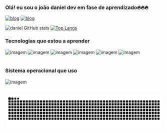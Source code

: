 
### Olá! eu sou o joão daniel dev em fase de aprendizado🔥🔥🔥

[![blog](https://img.shields.io/badge/Instagram-E4405F?style=for-the-badge&logo=instagram&logoColor=white)](https://www.instagram.com/d4n.py/)
[![blog](https://img.shields.io/badge/Gmail-D14836?style=for-the-badge&logo=gmail&logoColor=white)](mailto:joaodaniel2346@gmail.com)
<div>

![daniel GitHub stats](https://github-readme-stats.vercel.app/api?username=daniel281106&show_icons=true&theme=dark)
[![Top Langs](https://github-readme-stats.vercel.app/api/top-langs/?username=daniel281106&theme=dark)](https://github.com/daniel281106?tab=repositories)
</div>

### Tecnologias que estou a aprender 
<div style="display: inline_block">
<img src="https://img.shields.io/badge/Python-14354C?style=for-the-badge&logo=python&logoColor=white" alt="imagem" align="center">
<img src="https://img.shields.io/badge/HTML5-E34F26?style=for-the-badge&logo=html5&logoColor=white" alt="imagem" align="center">
<img src="https://img.shields.io/badge/CSS3-1572B6?style=for-the-badge&logo=css3&logoColor=white" alt="imagem" align="center">
<img src="https://img.shields.io/badge/JavaScript-323330?style=for-the-badge&logo=javascript&logoColor=F7DF1E" alt="imagem" align="center">
<img src="https://img.shields.io/badge/React-20232A?style=for-the-badge&logo=react&logoColor=61DAFB" alt="imagem" align="center">
<img src="https://img.shields.io/badge/Java-ED8B00?style=for-the-badge&logo=openjdk&logoColor=white" alt="imagem" align="center">
</div>

<br>

### Sistema operacional que uso

<div style="display: inline_block">
<img src="https://img.shields.io/badge/Linux_Mint-87CF3E?style=for-the-badge&logo=linux-mint&logoColor=white" alt="imagem" align="center">
 

</div>

<div><br></div>

<div align="center">

  ![Snake animation](https://github.com/daniel281106/daniel281106/blob/main/.github/workflows/github-contribution-grid-snake.svg)
  
</div>




